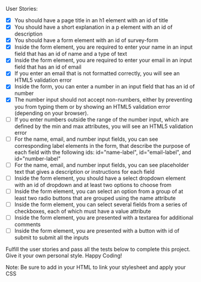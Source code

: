 User Stories:

- [x]   You should have a page title in an h1 element with an id of title
- [x]   You should have a short explanation in a p element with an id of description
- [x]   You should have a form element with an id of survey-form
- [x]   Inside the form element, you are required to enter your name in an input
 		field that has an id of name and a type of text
- [x]   Inside the form element, you are required to enter your email in an input field that has an id of email
- [x]   If you enter an email that is not formatted correctly, you will see an HTML5 validation error
- [x]   Inside the form, you can enter a number in an input field that has an id of number
- [x] 	The number input should not accept non-numbers, either by preventing you
 		from typing them or by showing an HTML5 validation error (depending on your
 		browser).
- [ ] 	If you enter numbers outside the range of the number input, which are
 		defined by the min and max attributes, you will see an HTML5 validation
 		error
- [ ] 	For the name, email, and number input fields, you can see corresponding
 	 	label elements in the form, that describe the purpose of each field with
 	 	the following ids: id="name-label", id="email-label", and id="number-label"
- [ ] 	For the name, email, and number input fields, you can see placeholder text
 		that gives a description or instructions for each field
- [ ] 	Inside the form element, you should have a select dropdown element with an
 		id of dropdown and at least two options to choose from
- [ ] 	Inside the form element, you can select an option from a group of at least
 		two radio buttons that are grouped using the name attribute
- [ ] 	Inside the form element, you can select several fields from a series of
 		checkboxes, each of which must have a value attribute
- [ ]   Inside the form element, you are presented with a textarea for additional comments
- [ ]   Inside the form element, you are presented with a button with id of submit to submit all the inputs

Fulfill the user stories and pass all the tests below to complete this project.
Give it your own personal style. Happy Coding!

Note: Be sure to add <link rel="stylesheet" href="styles.css"> in your HTML to
link your stylesheet and apply your CSS
